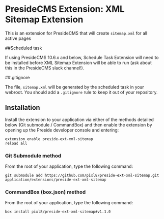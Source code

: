 # PresideCMS Extension: XML Sitemap Extension

This is an extension for PresideCMS that will create `sitemap.xml` for all active pages

##Scheduled task

If using PresideCMS 10.6.x and below, Schedule Task Extension will need to be installed before XML Sitemap Extension will be able to run (ask about this in the PresideCMS slack channel!).

##.gitignore

The file, `sitemap.xml` will be generated by the scheduled task in your webroot. You should add a `.gitignore` rule to keep it out of your repository.

## Installation

Install the extension to your application via either of the methods detailed below (Git submodule / CommandBox) and then enable the extension by opening up the Preside developer console and entering:

	extension enable preside-ext-xml-sitemap
	reload all

### Git Submodule method
From the root of your application, type the following command:

	git submodule add https://github.com/pixl8/preside-ext-xml-sitemap.git application/extensions/preside-ext-xml-sitemap

### CommandBox (box.json) method
From the root of your application, type the following command:

	box install pixl8/preside-ext-xml-sitemap#v1.1.0
